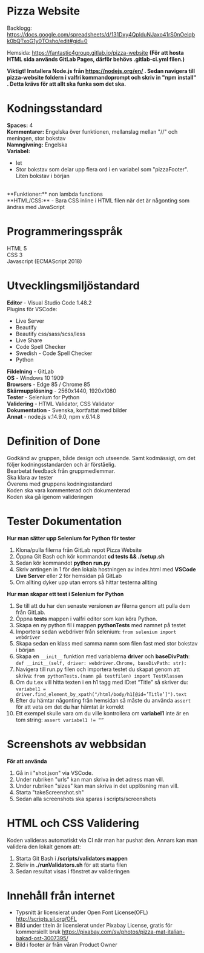 # Pizza Website

Backlogg: https://docs.google.com/spreadsheets/d/131Dxy4QplduNJaxo41rS0nOelqbk0bQTxoG1y0TOsho/edit#gid=0

Hemsida: https://fantastic4group.gitlab.io/pizza-website
**(För att hosta HTML sida används GitLab Pages, därför behövs .gitlab-ci.yml filen.)**

**Viktigt! Installera Node.js från https://nodejs.org/en/ . Sedan navigera till pizza-website foldern i valfri kommandoprompt och skriv in "npm install" . Detta krävs för att allt ska funka som det ska.**

# Kodningsstandard
**Spaces:** 4
<br>
**Kommentarer:** Engelska över funktionen, mellanslag mellan "//" och meningen, stor bokstav
<br>
**Namngivning:** Engelska
<br>
**Variabel:** 
 - let
 - Stor bokstav som delar upp flera ord i en variabel som "pizzaFooter". Liten bokstav i början
<br>
**Funktioner:** non lambda functions
<br>
**HTML/CSS:** 
- Bara CSS inline i HTML filen när det är någonting som ändras med JavaScript

# Programmeringsspråk
HTML 5
<br>
CSS 3
<br>
Javascript (ECMAScript 2018)

# Utvecklingsmiljöstandard
**Editor** - Visual Studio Code 1.48.2
<br>
Plugins för VSCode: 
- Live Server
- Beautify
- Beautify css/sass/scss/less
- Live Share
- Code Spell Checker
- Swedish - Code Spell Checker
- Python

**Fildelning** - GitLab
<br>
**OS** - Windows 10 1909
<br>
**Browsers** - Edge 85 / Chrome 85
<br>
**Skärmupplösning** - 2560x1440, 1920x1080
<br>
**Tester** - Selenium for Python
<br>
**Validering** - HTML Validator, CSS Validator
<br>
**Dokumentation** - Svenska, kortfattat med bilder
<br>
**Annat** - node.js v.14.9.0, npm v.6.14.8


# Definition of Done
Godkänd av gruppen, både design och utseende. Samt kodmässigt, om det följer kodningsstandarden och är förståelig.
<br>
Bearbetat feedback från gruppmedlemmar.
<br>
Ska klara av tester
<br>
Överens med gruppens kodningsstandard
<br>
Koden ska vara kommenterad och dokumenterad
<br>
Koden ska gå igenom valideringen


# Tester Dokumentation
**Hur man sätter upp Selenium for Python för tester**
1. Klona/pulla filerna från GitLab repot Pizza Website
1. Öppna Git Bash och kör kommandot **cd tests && ./setup.sh**
1. Sedan kör kommandot **python run.py**
1. Skriv antingen in 1 för den lokala hostningen av index.html med **VSCode Live Server** eller 2 för hemsidan på GitLab
1. Om allting dyker upp utan errors så hittar testerna allting
 
**Hur man skapar ett test i Selenium for Python**
1. Se till att du har den senaste versionen av filerna genom att pulla dem från GitLab.
1. Öppna **tests** mappen i valfri editor som kan köra Python. 
1. Skapa en ny python fil i mappen **pythonTests** med namnet på testet
1. Importera sedan webdriver från selenium: `from selenium import webdriver`
1. Skapa sedan en klass med samma namn som filen fast med stor bokstav i början
1. Skapa en `__init__` funktion med variablerna **driver** och **baseDivPath**: `def __init__(self, driver: webdriver.Chrome, baseDivPath: str):`
1. Navigera till run.py filen och importera testet du skapat genom att skriva: `from pythonTests.(namn på testfilen) import TestKlassen`
1. Om du t.ex vill hitta texten i en h1 tagg med ID:et “Title” så skriver du: 
`variabel1 = driver.find_element_by_xpath("/html/body/h1[@id=’Title’]").text`
1. Efter du hämtar någonting från hemsidan så måste du använda `assert` för att veta om det du har hämtat är korrekt
1. Ett exempel skulle vara om du ville kontrollera om **variabel1** inte är en tom string: `assert variabel1 != “”`

# Screenshots av webbsidan
**För att använda**
1.  Gå in i "shot.json" via VSCode.
1.  Under rubriken "urls" kan man skriva in det adress man vill.
1.  Under rubriken "sizes" kan man skriva in det upplösning man vill.
1.  Starta "takeScreenshot.sh"
1.  Sedan alla screenshots ska sparas i scripts/screenshots

# HTML och CSS Validering
Koden valideras automatiskt via CI när man har pushat den. Annars kan man validera den lokalt genom att:
1. Starta Git Bash i **/scripts/validators mappen**
1. Skriv in **./runValidators.sh** för att starta filen
1. Sedan resultat visas i fönstret av valideringen

# Innehåll från internet

- Typsnitt är licensierat under Open Font License(OFL) http://scripts.sil.org/OFL
- Bild under titeln är licensierat under Pixabay License, gratis för kommersiellt bruk https://pixabay.com/sv/photos/pizza-mat-italian-bakad-ost-3007395/
- Bild i footer är från våran Product Owner
